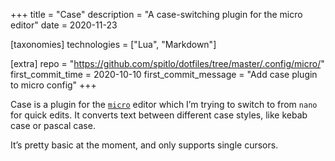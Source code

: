 +++
title = "Case"
description = "A case-switching plugin for the micro editor"
date = 2020-11-23

[taxonomies]
technologies = ["Lua", "Markdown"]

[extra]
repo = "https://github.com/spitlo/dotfiles/tree/master/.config/micro/"
first_commit_time = 2020-10-10
first_commit_message = "Add case plugin to micro config"
+++

Case is a plugin for the [`micro`](https://micro-editor.github.io/) editor which I’m trying to switch to from `nano` for quick edits. It converts text between different case styles, like kebab case or pascal case.

It’s pretty basic at the moment, and only supports single cursors.
